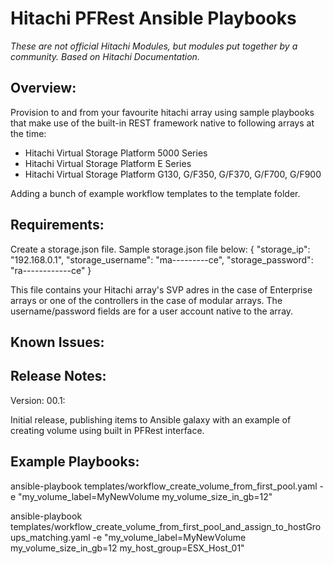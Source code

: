 ﻿# Hitachi PFRest Ansible Playbooks
*These are not official Hitachi Modules, but modules put together by a community. Based on Hitachi Documentation.*
## Overview:
Provision to and from your favourite hitachi array using sample playbooks that make use of the built-in REST framework native to following arrays at the time:
* Hitachi Virtual Storage Platform 5000 Series
* Hitachi Virtual Storage Platform E Series
* Hitachi Virtual Storage Platform G130, G/F350, G/F370, G/F700, G/F900

Adding a bunch of example workflow templates to the template folder.
## Requirements:
Create a storage.json file. Sample storage.json file below:
{
  "storage_ip": "192.168.0.1",
  "storage_username": "ma---------ce",
  "storage_password": "ra------------ce"
}

This file contains your Hitachi array's SVP adres in the case of Enterprise arrays or one of the controllers in the case of modular arrays. The username/password fields are for a user account native to the array. 
## Known Issues:

## Release Notes:
Version: 00.1:

Initial release, publishing items to Ansible galaxy with an example of creating volume using built in PFRest interface. 

## Example Playbooks:
ansible-playbook templates/workflow_create_volume_from_first_pool.yaml -e "my_volume_label=MyNewVolume my_volume_size_in_gb=12"

ansible-playbook templates/workflow_create_volume_from_first_pool_and_assign_to_hostGroups_matching.yaml -e "my_volume_label=MyNewVolume my_volume_size_in_gb=12 my_host_group=ESX_Host_01"